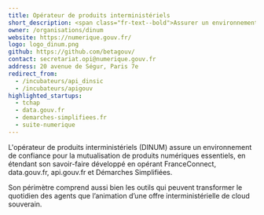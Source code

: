 ```yaml
---
title: Opérateur de produits interministériels
short_description: <span class="fr-text--bold">Assurer un environnement de confiance</span> pour la mutualisation de produits numériques essentiels.
owner: /organisations/dinum
website: https://numerique.gouv.fr/
logo: logo_dinum.png
github: https://github.com/betagouv/
contact: secretariat.opi@numerique.gouv.fr
address: 20 avenue de Ségur, Paris 7e
redirect_from:
  - /incubateurs/api_dinsic
  - /incubateurs/apigouv
highlighted_startups:
  - tchap
  - data.gouv.fr
  - demarches-simplifiees.fr
  - suite-numerique
---
```

L'opérateur de produits interministériels (DINUM) assure un environnement de confiance pour la mutualisation de produits numériques essentiels, en étendant son savoir-faire développé en opérant FranceConnect, data.gouv.fr, api.gouv.fr et Démarches Simplifiées.

Son périmètre comprend aussi bien les outils qui peuvent transformer le quotidien des agents que l’animation d’une offre interministérielle de cloud souverain.
